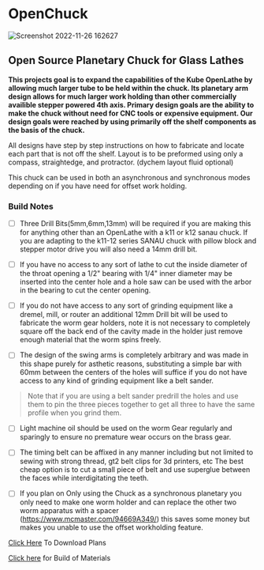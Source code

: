 # OpenChuck
![Screenshot 2022-11-26 162627](https://user-images.githubusercontent.com/19700700/205671202-df6cedcb-dadb-447a-9b17-1250a2d4ce04.png)

## Open Source Planetary Chuck for Glass Lathes

**This projects goal is to expand the capabilities of the Kube OpenLathe by allowing much larger tube to be held within the chuck.
Its planetary arm design allows for much larger work holding than other commercially availible stepper powered 4th axis.
Primary design goals are the ability to make the chuck without need for CNC tools or expensive equipment.
Our design goals were reached by using primarily off the shelf components as the basis of the chuck.**

All designs have step by step instructions on how to fabricate and locate each part that is not off the shelf.
Layout is to be preformed using only a compass, straightedge, and protractor. (dychem layout fluid optional)

This chuck can be used in both an asynchronous and synchronous modes depending on if you have need for offset work holding.

### Build Notes 

- [ ] Three Drill Bits(5mm,6mm,13mm) will be required if you are making this for anything other than an OpenLathe with a k11 or k12 sanau chuck.
If you are adapting to the k11-12 series SANAU chuck with pillow block and stepper motor drive you will also need a 14mm drill bit.

- [ ] If you have no access to any sort of lathe to cut the inside diameter of the throat opening a 1/2" bearing with 1/4" inner diameter may be 
inserted into the center hole and a hole saw can be used with the arbor in the bearing to cut the center opening.

- [ ] If you do not have access to any sort of grinding equipment like a dremel, mill, or router an additional 12mm Drill bit will be used 
to fabricate the worm gear holders, note it is not necessary to completely square off the back end of the cavity made in the holder
just remove enough material that the worm spins freely.

- [ ] The design of the swing arms is completely arbitrary and was made in this shape purely for asthetic reasons, substituting a simple bar 
with 60mm between the centers of the holes will suffice if you do not have access to any kind of grinding equipment like a belt sander.

>Note that if you are using a belt sander predrill the holes and use them to pin the three pieces together to get all three
>to have the same profile when you grind them.

- [ ] Light machine oil should be used on the worm Gear regularly and sparingly to ensure no premature wear occurs on the brass gear.

- [ ] The timing belt can be affixed in any manner including but not limited to sewing with strong thread, gt2 belt clips for 3d printers, etc
The best cheap option is to cut a small piece of belt and use superglue between the faces while interdigitating the teeth.

- [ ] If you plan on Only using the Chuck as a synchronous planetary you only need to make one worm holder and can replace the other two worm apparatus with 
a spacer (https://www.mcmaster.com/94669A349/) this saves some money but makes you unable to use the offset workholding feature.

[Click Here](https://github.com/amasarac/OpenChuck/archive/refs/heads/main.zip) To Download Plans

[Click here](https://htmlpreview.github.io/?https://github.com/amasarac/OpenChuck/blob/main/Sheet1.html) for Build of Materials
